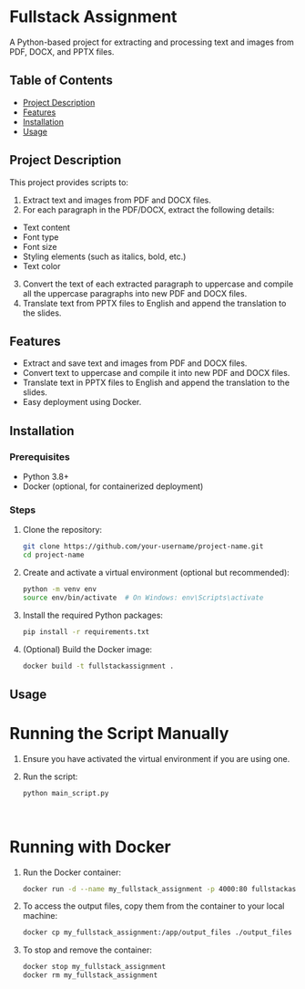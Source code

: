 # Fullstack Assignment

A Python-based project for extracting and processing text and images from PDF, DOCX, and PPTX files.

## Table of Contents

- [Project Description](#project-description)
- [Features](#features)
- [Installation](#installation)
- [Usage](#usage)

## Project Description

This project provides scripts to:

1. Extract text and images from PDF and DOCX files.
2.  For each paragraph in the PDF/DOCX, extract the following details:
   - Text content
   - Font type
   - Font size
   - Styling elements (such as italics, bold, etc.)
   - Text color
3. Convert the text of each extracted paragraph to uppercase and compile all the uppercase paragraphs into new PDF and DOCX files.
4. Translate text from PPTX files to English and append the translation to the slides.

## Features

- Extract and save text and images from PDF and DOCX files.
- Convert text to uppercase and compile it into new PDF and DOCX files.
- Translate text in PPTX files to English and append the translation to the slides.
- Easy deployment using Docker.

## Installation

### Prerequisites

- Python 3.8+
- Docker (optional, for containerized deployment)

### Steps

1. Clone the repository:

   ```sh
   git clone https://github.com/your-username/project-name.git
   cd project-name

2. Create and activate a virtual environment (optional but recommended):
   ```sh
   python -m venv env
   source env/bin/activate  # On Windows: env\Scripts\activate

3. Install the required Python packages:
   ```sh
   pip install -r requirements.txt

4. (Optional) Build the Docker image:
   ```sh
   docker build -t fullstackassignment .


## Usage
# Running the Script Manually

1. Ensure you have activated the virtual environment if you are using one.

2. Run the script:
   
    ```sh
   python main_script.py
  
  
# Running with Docker 
1. Run the Docker container:
   ```sh
   docker run -d --name my_fullstack_assignment -p 4000:80 fullstackassignment
   
2. To access the output files, copy them from the container to your local machine:
   ```sh
   docker cp my_fullstack_assignment:/app/output_files ./output_files
   
3. To stop and remove the container:
   ```sh
   docker stop my_fullstack_assignment
   docker rm my_fullstack_assignment
